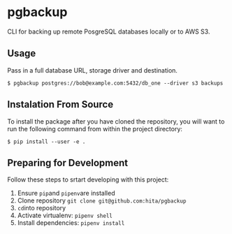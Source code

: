 pgbackup
=======

CLI for backing up remote PosgreSQL databases locally or to AWS S3.


## Usage

Pass in a full database URL, storage driver and destination.

```
$ pgbackup postgres://bob@example.com:5432/db_one --driver s3 backups
```

## Instalation From Source

To install the package after you have cloned the repository, you will want to run the following command from within the project directory:

```
$ pip install --user -e .
```

## Preparing for Development

Follow these steps to srtart developing with this project:

1. Ensure `pip`and `pipenv`are installed
2. Clone repository `git clone git@github.com:hita/pgbackup`
3. `cd`into repository
4. Activate virtualenv: `pipenv shell`
5. Install dependencies: `pipenv install`
